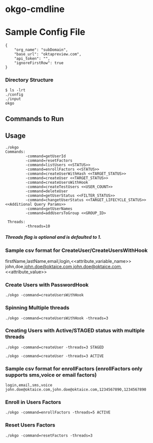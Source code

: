 # okgo-cmdline

# Sample Config File
```
{
    "org_name": "subDomain",
    "base_url": "oktapreview.com",
    "api_token": "",
    "ignoreFirstRow": true
}
```

### Directory Structure

```
$ ls -lrt
./config
./input
okgo
```

## Commands to Run

## Usage

```
./okgo 
Commands: 
         -command=getUserId 
         -command=resetFactors 
         -command=listUsers <<STATUS>> 
         -command=enrollFactors <<STATUS>> 
         -command=createUserWithHash <<TARGET_STATUS>> 
         -command=createUser <<TARGET_STATUS>> 
         -command=createUsersWithHook 
         -command=createTestUsers <<USER_COUNT>> 
         -command=deleteUser 
         -command=getUserStatus <<FILTER_STATUS>> 
         -command=changetUserStatus <<TARGET_LIFECYCLE_STATUS>> <<Additional Query Params>> 
         -command=getUserNames 
         -command=addUsersToGroup <<GROUP_ID> 

 Threads: 
         -threads=10
```

##### Threads flag is optional and is defaulted to 1.

### Sample csv format for CreateUser/CreateUsersWithHook

firstName,lastName,email,login,<<attribute_variable_name>>
john,doe,john.doe@oktaice.com,john.doe@oktaice.com,<<attribute_value>>
             
### Create Users with PasswordHook

```
./okgo -command=createUsersWithHook
```

### Spinning Multiple threads

```
./okgo -command=createUsersWithHook -threads=3
```

### Creating Users with Active/STAGED status with multiple threads

```
./okgo -command=createUser -threads=3 STAGED

./okgo -command=createUser -threads=3 ACTIVE
```

### Sample csv format for enrollFactors (enrollFactors only supports sms,voice or email factors)
```
login,email,sms,voice
john.doe@oktaice.com,john.doe@oktaice.com,1234567890,1234567890
```
### Enroll in Users Factors 
```
./okgo -command=enrollFactors -threads=5 ACTIVE
```

### Reset Users Factors

```
./okgo -command=resetFactors -threads=3
```




